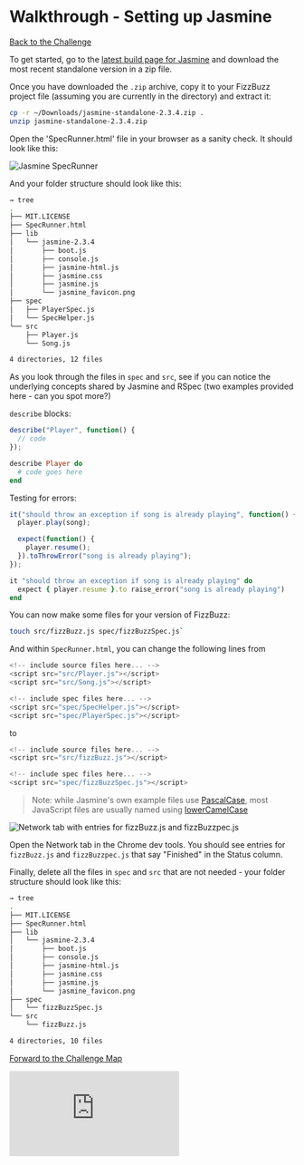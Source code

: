 # Walkthrough - Setting up Jasmine

[Back to the Challenge](../setting_up_jasmine.md)

To get started, go to the [latest build page for Jasmine](https://github.com/jasmine/jasmine/releases) and download the most recent standalone version in a zip file.

Once you have downloaded the `.zip` archive, copy it to your FizzBuzz project file (assuming you are currently in the directory) and extract it:

```sh
cp -r ~/Downloads/jasmine-standalone-2.3.4.zip .
unzip jasmine-standalone-2.3.4.zip
```

Open the 'SpecRunner.html' file in your browser as a sanity check. It should look like this:

![Jasmine SpecRunner](/images/jquery-sanity-check.png)

And your folder structure should look like this:

```sh
→ tree
.
├── MIT.LICENSE
├── SpecRunner.html
├── lib
│   └── jasmine-2.3.4
│       ├── boot.js
│       ├── console.js
│       ├── jasmine-html.js
│       ├── jasmine.css
│       ├── jasmine.js
│       └── jasmine_favicon.png
├── spec
│   ├── PlayerSpec.js
│   └── SpecHelper.js
└── src
    ├── Player.js
    └── Song.js

4 directories, 12 files
```

As you look through the files in `spec` and `src`, see if you can notice the underlying concepts shared by Jasmine and RSpec (two examples provided here - can you spot more?)

`describe` blocks:

```javascript
describe("Player", function() {
  // code
});
```

```ruby
describe Player do
  # code goes here
end
```

Testing for errors:

```javascript
it("should throw an exception if song is already playing", function() {
  player.play(song);

  expect(function() {
    player.resume();
  }).toThrowError("song is already playing");
});
```

```ruby
it "should throw an exception if song is already playing" do
  expect { player.resume }.to raise_error("song is already playing")
end
```

You can now make some files for your version of FizzBuzz:
```sh
touch src/fizzBuzz.js spec/fizzBuzzSpec.js`
```

And within `SpecRunner.html`, you can change the following lines from

```javascript
<!-- include source files here... -->
<script src="src/Player.js"></script>
<script src="src/Song.js"></script>

<!-- include spec files here... -->
<script src="spec/SpecHelper.js"></script>
<script src="spec/PlayerSpec.js"></script>
```

to

```javascript
<!-- include source files here... -->
<script src="src/fizzBuzz.js"></script>

<!-- include spec files here... -->
<script src="spec/fizzBuzzSpec.js"></script>
```

>Note: while Jasmine's own example files use [PascalCase](http://c2.com/cgi/wiki?PascalCase), most JavaScript files are usually named using [lowerCamelCase](http://c2.com/cgi/wiki?LowerCamelCase)

![Network tab with entries for fizzBuzz.js and fizzBuzzpec.js](../../images/network-tab-jasmine-files-loaded.png)

Open the Network tab in the Chrome dev tools.  You should see entries for `fizzBuzz.js` and `fizzBuzzpec.js` that say "Finished" in the Status column.

Finally, delete all the files in `spec` and `src` that are not needed - your folder structure should look like this:

```sh
→ tree
.
├── MIT.LICENSE
├── SpecRunner.html
├── lib
│   └── jasmine-2.3.4
│       ├── boot.js
│       ├── console.js
│       ├── jasmine-html.js
│       ├── jasmine.css
│       ├── jasmine.js
│       └── jasmine_favicon.png
├── spec
│   └── fizzBuzzSpec.js
└── src
    └── fizzBuzz.js

4 directories, 10 files
```

[Forward to the Challenge Map](../README.md)


![Tracking pixel](https://githubanalytics.herokuapp.com/course/thermostat/walkthroughs/setting_up_jasmine.md)
